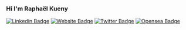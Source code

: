 ### Hi I'm Raphaël Kueny

[![Linkedin Badge](https://img.shields.io/badge/-LinkedIn-0e76a8?style=flat-square&logo=Linkedin&logoColor=white)](https://linkedin.com/in/rkueny)
[![Website Badge](https://img.shields.io/badge/Website-3b5998?style=flat-square&logo=google-chrome&logoColor=white)](https://kueny.me)
[![Twitter Badge](https://img.shields.io/badge/-Twitter-00acee?style=flat-square&logo=Twitter&logoColor=white)](https://twitter.com/sorenseth)
[![Opensea Badge](https://img.shields.io/badge/-OpenSea-0e76a8?style=flat-square&logo=opensea&logoColor=white)](https://opensea.io/sorens.eth)
